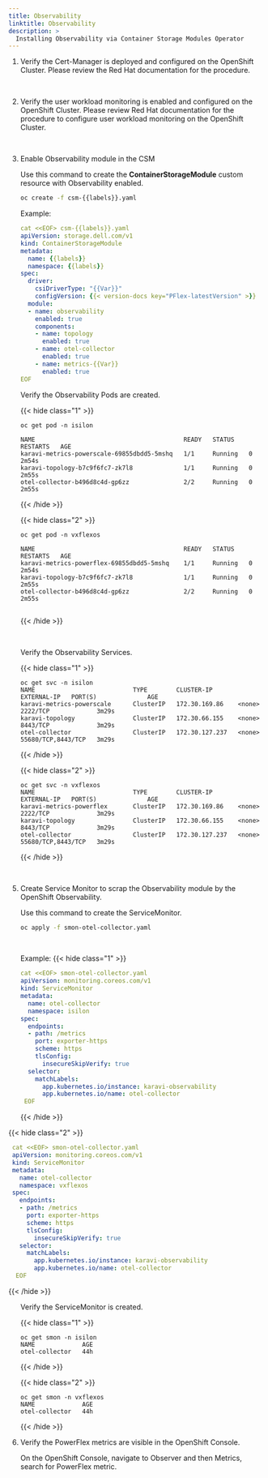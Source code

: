 ```yaml
---
title: Observability
linktitle: Observability
description: >
  Installing Observability via Container Storage Modules Operator
---
```


1. Verify the Cert-Manager is deployed and configured on the OpenShift Cluster. Please review the Red Hat documentation for the procedure.

<br>

2. Verify the user workload monitoring is enabled and configured on the OpenShift Cluster. Please review Red Hat documentation for the procedure to configure user workload monitoring on the OpenShift Cluster. 

<br>

3. Enable Observability module in the CSM  
   

   Use this command to create the **ContainerStorageModule** custom resource with Observability enabled.
  
   ```bash 
   oc create -f csm-{{labels}}.yaml
   ```

   Example:

   ```yaml 
   cat <<EOF> csm-{{labels}}.yaml
   apiVersion: storage.dell.com/v1
   kind: ContainerStorageModule
   metadata:
     name: {{labels}}
     namespace: {{labels}}
   spec:
     driver:
       csiDriverType: "{{Var}}"
       configVersion: {{< version-docs key="PFlex-latestVersion" >}}
     module:
     - name: observability
       enabled: true
       components:
       - name: topology
         enabled: true
       - name: otel-collector
         enabled: true
       - name: metrics-{{Var}}
         enabled: true
   EOF
   ```

    Verify the Observability Pods are created. 
<ol> 
{{< hide class="1" >}}

```terminal
oc get pod -n isilon

NAME                                         READY   STATUS    RESTARTS   AGE
karavi-metrics-powerscale-69855dbdd5-5mshq   1/1     Running   0          2m54s
karavi-topology-b7c9f6fc7-zk7l8              1/1     Running   0          2m55s
otel-collector-b496d8c4d-gp6zz               2/2     Running   0          2m55s 
```
{{< /hide >}}
</ol>
<ol> 
{{< hide class="2" >}}

```terminal
oc get pod -n vxflexos

NAME                                         READY   STATUS    RESTARTS   AGE
karavi-metrics-powerflex-69855dbdd5-5mshq    1/1     Running   0          2m54s
karavi-topology-b7c9f6fc7-zk7l8              1/1     Running   0          2m55s
otel-collector-b496d8c4d-gp6zz               2/2     Running   0          2m55s 


```
{{< /hide >}}
</ol> 

   <br>
   
    

<ol>

Verify the Observability Services.

{{< hide class="1" >}}

```terminal 
oc get svc -n isilon
NAME                           TYPE        CLUSTER-IP       EXTERNAL-IP   PORT(S)              AGE
karavi-metrics-powerscale      ClusterIP   172.30.169.86    <none>        2222/TCP             3m29s
karavi-topology                ClusterIP   172.30.66.155    <none>        8443/TCP             3m29s
otel-collector                 ClusterIP   172.30.127.237   <none>        55680/TCP,8443/TCP   3m29s 
``` 

{{< /hide >}} 

</ol> 

<ol>
{{< hide class="2" >}}

 ```terminal 
 oc get svc -n vxflexos
 NAME                           TYPE        CLUSTER-IP       EXTERNAL-IP   PORT(S)              AGE
 karavi-metrics-powerflex       ClusterIP   172.30.169.86    <none>        2222/TCP             3m29s
 karavi-topology                ClusterIP   172.30.66.155    <none>        8443/TCP             3m29s
 otel-collector                 ClusterIP   172.30.127.237   <none>        55680/TCP,8443/TCP   3m29s 
 ``` 

{{< /hide >}}
</ol>

<br> 

5. Create Service Monitor to scrap the Observability module by the OpenShift Observability. 

   Use this command to create the ServiceMonitor. 

   ```bash 
   oc apply -f smon-otel-collector.yaml
   ```

   <br> 
   
   Example:
   {{< hide class="1" >}}
   ```yaml 
   cat <<EOF> smon-otel-collector.yaml
   apiVersion: monitoring.coreos.com/v1
   kind: ServiceMonitor
   metadata:
     name: otel-collector
     namespace: isilon
   spec:
     endpoints:
     - path: /metrics
       port: exporter-https
       scheme: https
       tlsConfig:
         insecureSkipVerify: true
     selector:
       matchLabels:
         app.kubernetes.io/instance: karavi-observability
         app.kubernetes.io/name: otel-collector 
    EOF
   ```  
   {{< /hide >}} 

  {{< hide class="2" >}}
  ```yaml 
   cat <<EOF> smon-otel-collector.yaml
   apiVersion: monitoring.coreos.com/v1
   kind: ServiceMonitor
   metadata:
     name: otel-collector
     namespace: vxflexos
   spec:
     endpoints:
     - path: /metrics
       port: exporter-https
       scheme: https
       tlsConfig:
         insecureSkipVerify: true
     selector:
       matchLabels:
         app.kubernetes.io/instance: karavi-observability
         app.kubernetes.io/name: otel-collector 
    EOF
  ```  
  {{< /hide >}} 

<ol>

Verify the ServiceMonitor is created. 

{{< hide class="1" >}}

```terminal 
oc get smon -n isilon
NAME             AGE
otel-collector   44h 
``` 

{{< /hide >}} 

</ol> 

<ol>
{{< hide class="2" >}}

 ```terminal 
oc get smon -n vxflexos
NAME             AGE
otel-collector   44h 
 ``` 

{{< /hide >}}
</ol>

6. Verify the PowerFlex metrics are visible in the OpenShift Console. 

   On the OpenShift Console, navigate to Observer and then Metrics, search for PowerFlex metric.
